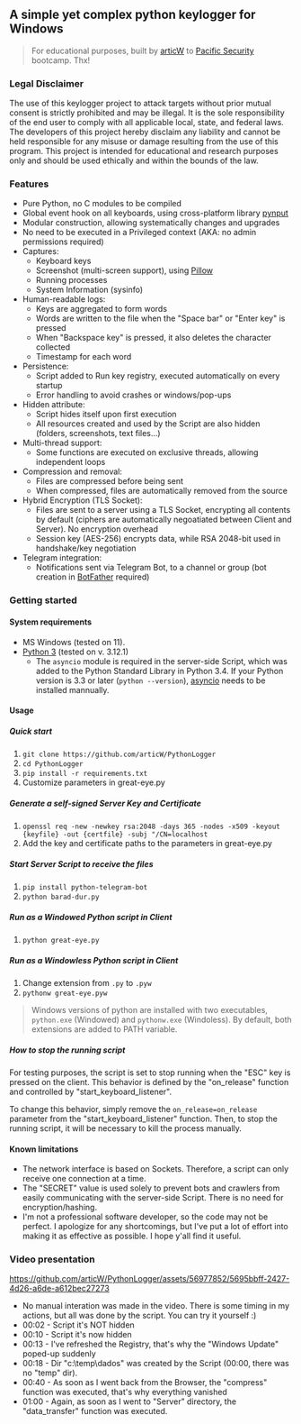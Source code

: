 ## A **simple yet complex** python keylogger for Windows 
>For educational purposes, built by [articW](https://github.com/articW) to [Pacific Security](https://site.pacificsec.com/en) bootcamp. Thx!

### Legal Disclaimer
The use of this keylogger project to attack targets without prior mutual consent is strictly prohibited and may be illegal. It is the sole responsibility of the end user to comply with all applicable local, state, and federal laws. The developers of this project hereby disclaim any liability and cannot be held responsible for any misuse or damage resulting from the use of this program. This project is intended for educational and research purposes only and should be used ethically and within the bounds of the law.

### Features
- Pure Python, no C modules to be compiled
- Global event hook on all keyboards, using cross-platform library [pynput](https://github.com/moses-palmer/pynput?tab=readme-ov-file)
- Modular construction, allowing systematically changes and upgrades
- No need to be executed in a Privileged context (AKA: no admin permissions required)
- Captures: 
    - Keyboard keys
    - Screenshot (multi-screen support), using [Pillow](https://github.com/python-pillow/Pillow)
    - Running processes
    - System Information (sysinfo)
- Human-readable logs:
    - Keys are aggregated to form words
    - Words are written to the file when the "Space bar" or "Enter key" is pressed
    - When "Backspace key" is pressed, it also deletes the character collected
    - Timestamp for each word
- Persistence:
    - Script added to Run key registry, executed automatically on every startup
    - Error handling to avoid crashes or windows/pop-ups
- Hidden attribute:
    - Script hides itself upon first execution
    - All resources created and used by the Script are also hidden (folders, screenshots, text files...)
- Multi-thread support:
    - Some functions are executed on exclusive threads, allowing independent loops
- Compression and removal: 
    - Files are compressed before being sent
    - When compressed, files are automatically removed from the source
- Hybrid Encryption (TLS Socket):
    - Files are sent to a server using a TLS Socket, encrypting all contents by default (ciphers are automatically negoatiated between Client and Server). No encryption overhead
    - Session key (AES-256) encrypts data, while RSA 2048-bit used in handshake/key negotiation
- Telegram integration:
    - Notifications sent via Telegram Bot, to a channel or group (bot creation in [BotFather](https://telegram.me/BotFather) required)

### Getting started

#### System requirements
- MS Windows (tested on 11).
- [Python 3](https://www.python.org/downloads/) (tested on v. 3.12.1)
    - The `asyncio` module is required in the server-side Script, which was added to the Python Standard Library in Python 3.4. If your Python version is 3.3 or later (`python --version`), [asyncio](https://pypi.org/project/asyncio/) needs to be installed mannually. 

#### Usage

##### **Quick start**
1. `git clone https://github.com/articW/PythonLogger`
2. `cd PythonLogger`
3. `pip install -r requirements.txt`
4. Customize parameters in great-eye.py
##### **Generate a self-signed Server Key and Certificate**
1. `openssl req -new -newkey rsa:2048 -days 365 -nodes -x509 -keyout {keyfile} -out {certfile} -subj "/CN=localhost`
2. Add the key and certificate paths to the parameters in great-eye.py
##### **Start Server Script to receive the files**
1. `pip install python-telegram-bot`
2. `python barad-dur.py`
##### **Run as a Windowed Python script in Client**
1. `python great-eye.py`
##### **Run as a Windowless Python script in Client**
1. Change extension from `.py` to `.pyw`
2. `pythonw great-eye.pyw`
> Windows versions of python are installed with two executables, `python.exe` (Windowed) and `pythonw.exe` (Windoless). By default, both extensions are added to PATH variable. 

##### **How to stop the running script**
For testing purposes, the script is set to stop running when the "ESC" key is pressed on the client. This behavior is defined by the "on_release" function and controlled by "start_keyboard_listener".

To change this behavior, simply remove the `on_release=on_release` parameter from the "start_keyboard_listener" function. Then, to stop the running script, it will be necessary to kill the process manually.

#### Known limitations
- The network interface is based on Sockets. Therefore, a script can only receive one connection at a time. 
- The "SECRET" value is used solely to prevent bots and crawlers from easily communicating with the server-side Script. There is no need for encryption/hashing. 
- I'm not a professional software developer, so the code may not be perfect. I apologize for any shortcomings, but I've put a lot of effort into making it as effective as possible. I hope y'all find it useful.

### Video presentation
https://github.com/articW/PythonLogger/assets/56977852/5695bbff-2427-4d26-a6de-a612bec27273
- No manual interation was made in the video. There is some timing in my actions, but all was done by the script. You can try it yourself :)
- 00:02 - Script it's NOT hidden
- 00:10 - Script it's now hidden
- 00:13 - I've refreshed the Registry, that's why the "Windows Update" poped-up suddenly
- 00:18 - Dir "c:\temp\dados\" was created by the Script (00:00, there was no "temp" dir).
- 00:40 - As soon as I went back from the Browser, the "compress" function was executed, that's why everything vanished
- 01:00 - Again, as soon as I went to "Server" directory, the "data_transfer" function was executed. 
